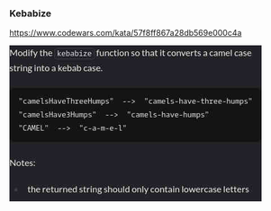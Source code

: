 ### Kebabize

https://www.codewars.com/kata/57f8ff867a28db569e000c4a

![description](./description.jpg "Description")
